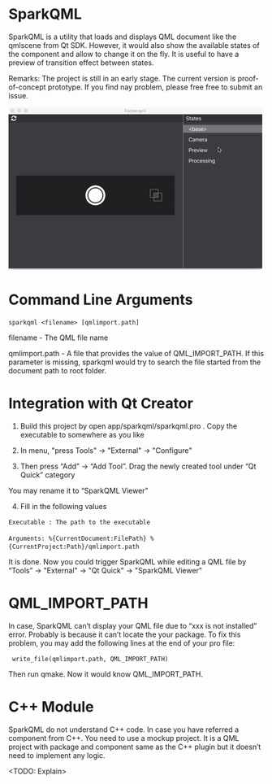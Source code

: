 # SparkQML

SparkQML is a utility that loads and displays QML document like the qmlscene from Qt SDK. 
However, it would also show the available states of the component and allow to change it on the fly. 
It is useful to have a preview of transition effect between states.

Remarks:  The project is still in an early stage. 
The current version is proof-of-concept prototype. 
If you find nay problem, please free free to submit an issue.

![Screenshot](https://raw.githubusercontent.com/benlau/junkcode/master/docs/SparkQML.gif)

Command Line Arguments
======================

    sparkqml <filename> [qmlimport.path]

filename - The QML file name

qmlimport.path  - A file that provides the value of QML_IMPORT_PATH. If this parameter is missing, sparkqml would try to search the file started from the document path to root folder.

Integration with Qt Creator
============================

1) Build this project by open app/sparkqml/sparkqml.pro . Copy the executable to somewhere as you like

2) In menu, "press Tools" -> "External" -> "Configure"

3) Then press “Add” -> “Add Tool”. Drag the newly created tool under “Qt Quick” category

You may rename it to “SparkQML Viewer"

4) Fill in the following values

```
Executable : The path to the executable

Arguments: %{CurrentDocument:FilePath} %{CurrentProject:Path}/qmlimport.path
```

It is done. Now you could trigger SparkQML while editing a QML file by “Tools” -> "External" -> "Qt Quick" -> "SparkQML Viewer"

QML_IMPORT_PATH
==================

In case, SparkQML can’t display your QML file due to “xxx is not installed” error. 
Probably is because it can’t locate the your package. To fix this problem, you may add the following lines at the end of your pro file:

     write_file(qmlimport.path, QML_IMPORT_PATH)

Then run qmake. Now it would know QML_IMPORT_PATH.

C++ Module
==========

SparkQML do not understand C++ code. 
In case you have referred a component from C++. 
You need to use a mockup project. 
It is a QML project with package and component same as the C++ plugin but it doesn’t need to implement any logic.

<TODO: Explain>
